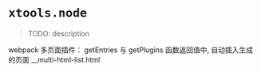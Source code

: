 # `xtools.node`

> TODO: description

webpack 多页面插件：
  getEntries 与 getPlugins 函数返回值中, 自动插入生成的页面 __multi-html-list.html
